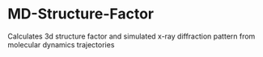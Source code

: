 # MD-Structure-Factor
Calculates 3d structure factor and simulated x-ray diffraction pattern from molecular dynamics trajectories
